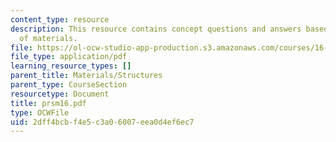 ```yaml
---
content_type: resource
description: This resource contains concept questions and answers based on strength
  of materials.
file: https://ol-ocw-studio-app-production.s3.amazonaws.com/courses/16-01-unified-engineering-i-ii-iii-iv-fall-2005-spring-2006/2dff4bcbf4e5c3a06007eea0d4ef6ec7_prsm16.pdf
file_type: application/pdf
learning_resource_types: []
parent_title: Materials/Structures
parent_type: CourseSection
resourcetype: Document
title: prsm16.pdf
type: OCWFile
uid: 2dff4bcb-f4e5-c3a0-6007-eea0d4ef6ec7
---
```

